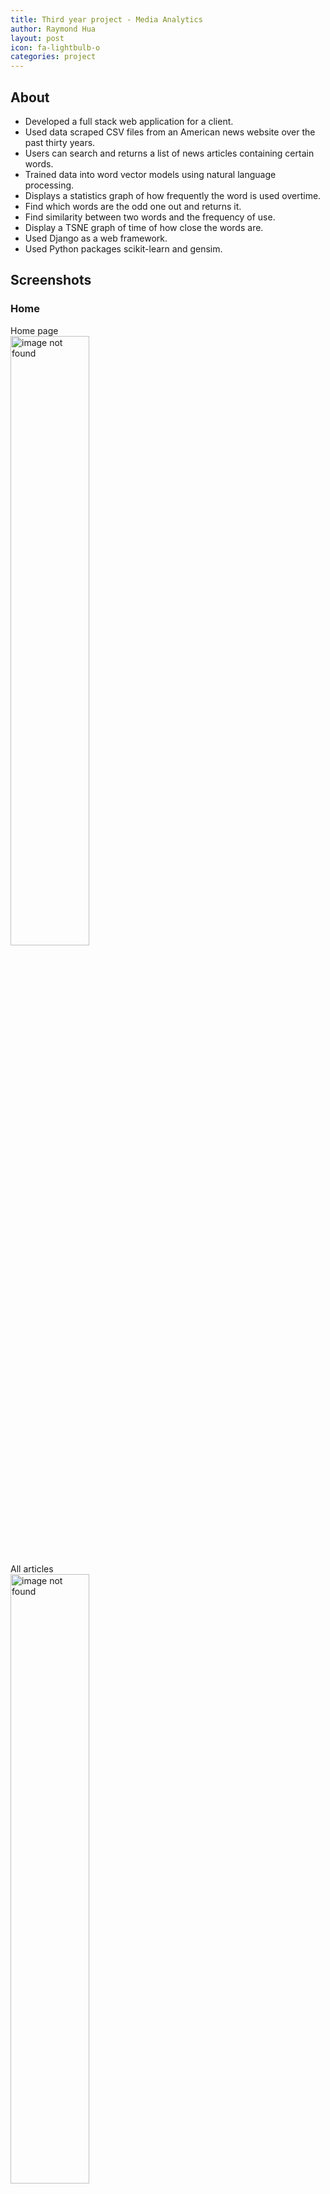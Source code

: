 ```yaml
---
title: Third year project - Media Analytics
author: Raymond Hua
layout: post
icon: fa-lightbulb-o
categories: project
---
```

## About
* Developed a full stack web application for a client.
* Used data scraped CSV files from an American news website over the past thirty years.
* Users can search and returns a list of news articles containing certain words.
* Trained data into word vector models using natural language processing.
* Displays a statistics graph of how frequently the word is used overtime.
* Find which words are the odd one out and returns it.
* Find similarity between two words and the frequency of use.
* Display a TSNE graph of time of how close the words are.
* Used Django as a web framework.
* Used Python packages scikit-learn and gensim.

## Screenshots

### Home
Home page<br>
<img src="{{ site.baseurl }}/assets/images/mediaanalytics/home/home.png" alt="image not found" width="50%">

All articles<br>
<img src="{{ site.baseurl }}/assets/images/mediaanalytics/home/all_articles.png" alt="image not found" width="50%">

Article<br>
<img src="{{ site.baseurl }}/assets/images/mediaanalytics/home/article.png" alt="image not found" width="50%">

All authors in the database<br>
<img src="{{ site.baseurl }}/assets/images/mediaanalytics/home/home_author.png" alt="image not found" width="50%">

All sections in the database<br>
<img src="{{ site.baseurl }}/assets/images/mediaanalytics/home/home_section.png" alt="image not found" width="50%">

### Timeline
Search page<br>
<img src="{{ site.baseurl }}/assets/images/mediaanalytics/timeline/timeline_home.png" alt="image not found" width="50%">

How frequently these words were used in the New York Times between 1970 and 2017<br>
<img src="{{ site.baseurl }}/assets/images/mediaanalytics/timeline/words.png" alt="image not found" width="50%">

...<br>
<img src="{{ site.baseurl }}/assets/images/mediaanalytics/timeline/words2.png" alt="image not found" width="50%">

How frequent the word **"trump"** was used in the New York Times between 1970 and 2017<br>
<img src="{{ site.baseurl }}/assets/images/mediaanalytics/timeline/words.png" alt="image not found" width="50%">

How frequent the word **"terrorism"** was used in the New York Times between 1970 and 2017<br>
<img src="{{ site.baseurl }}/assets/images/mediaanalytics/timeline/words.png" alt="image not found" width="50%">

How frequent the word **"dvd"** was used in the New York Times between 2006 and 2017<br>
<img src="{{ site.baseurl }}/assets/images/mediaanalytics/timeline/dvd.png" alt="image not found" width="50%">

### NLP
Search page<br>
<img src="{{ site.baseurl }}/assets/images/mediaanalytics/timeline/nlp_home.png" alt="image not found" width="50%">


## Repository
If you want to see how the the site works, please send me your Github username so I can add you as a guest.

## Access
If you want to try out the project yourself you can email me at rayrayhua@outlook.com

